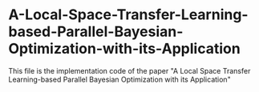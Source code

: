 # A-Local-Space-Transfer-Learning-based-Parallel-Bayesian-Optimization-with-its-Application
This file is the implementation code of the paper "A Local Space Transfer Learning-based Parallel Bayesian Optimization with its Application"
